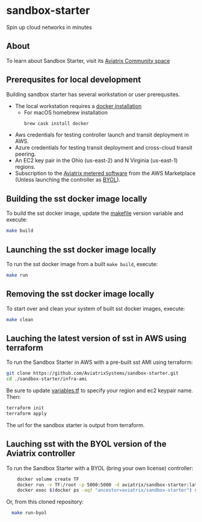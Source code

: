 # sandbox-starter

Spin up cloud networks in minutes

## About

To learn about Sandbox Starter, visit its [Aviatrix Community space](https://community.aviatrix.com/t/g9hx9jh/aviatrix-sandbox-starter-tool-spin-up-cloud-networks-in-minutes)

## Prerequsites for local development

Building sandbox starter has several workstation or user prerequsites.

- The local workstation requires a [docker installation](https://docs.docker.com/get-docker/)
  - For macOS homebrew installation 
    ```bash
    brew cask install docker
    ```
- Aws credentials for testing controller launch and transit deployment in AWS.
- Azure credentials for testing transit deployment and cross-cloud transit peering.
- An EC2 key pair in the Ohio (us-east-2) and N Virginia (us-east-1) regions.
- Subscription to the [Aviatrix metered software](https://aws.amazon.com/marketplace/pp/B08NTSDHKG) from the AWS Marketplace (Unless launching the controller as [BYOL](lauching-sst-with-the-byol-version-of-the-aviatrix-controller)).

## Building the sst docker image locally

To build the sst docker image, update the [makefile](./makefile) version variable and execute:
```bash
make build
```

## Launching the sst docker image locally

To run the sst docker image from a built `make build`, execute:
```bash
make run
```

## Removing the sst docker image locally

To start over and clean your system of built sst docker images, execute:
```bash
make clean
```

## Lauching the latest version of sst in AWS using terraform

To run the Sandbox Starter in AWS with a pre-built sst AMI using terraform:
```bash
git clone https://github.com/AviatrixSystems/sandbox-starter.git
cd ./sandbox-starter/infra-ami
```
Be sure to update [variables.tf](./infra-ami/variables.tf) to specify your region and ec2 keypair name. Then:
```bash
terraform init
terraform apply
```
The url for the sandbox starter is output from terraform.

## Lauching sst with the BYOL version of the Aviatrix controller

To run the Sandbox Starter with a BYOL (bring your own license) controller:
```bash
	docker volume create TF
	docker run -v TF:/root -p 5000:5000 -d aviatrix/sandbox-starter:latest
	docker exec $(docker ps -aqf "ancestor=aviatrix/sandbox-starter") sed -i 's/"meteredplatinum"/"BYOL"/g' /root/controller/aviatrix-controller-build/variables.tf
```

Or, from this cloned repository:
```bash
  make run-byol
```
